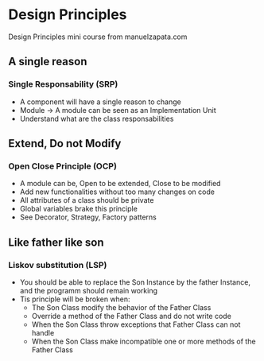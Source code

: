 # Design Principles
Design Principles mini course from manuelzapata.com

## A single reason
### Single Responsability (SRP)
- A component will have a single reason to change
- Module -> A module can be seen as an Implementation Unit
- Understand what are the class responsabilities 

## Extend, Do not Modify
### Open Close Principle (OCP)
- A module can be, Open to be extended, Close to be modified
- Add new functionalities without too many changes on code
- All attributes of a class should be private
- Global variables brake this principle
- See Decorator, Strategy, Factory patterns

## Like father like son
### Liskov substitution (LSP)
- You should be able to replace the Son Instance by the father Instance, and the programm should remain working
- Tis principle will be broken when:
  - The Son Class modify the behavior of the Father Class
  - Override a method of the Father Class and do not write code
  - When the Son Class throw exceptions that Father Class can not handle
  - When the Son Class make incompatible one or more methods of the Father Class
